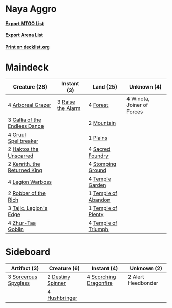 # Naya Aggro

#### [Export MTGO List](../collection/Naya%20Aggro/Naya%20Aggro.txt)
#### [Export Arena List](../collection/Naya%20Aggro/Naya%20Aggro_arena.txt)
#### [Print on decklist.org](http://decklist.org/?deckmain=4%09Arboreal%20Grazer%0A4%09Forest%0A3%09Gallia%20of%20the%20Endless%20Dance%0A4%09Gruul%20Spellbreaker%0A2%09Haktos%20the%20Unscarred%0A2%09Kenrith,%20the%20Returned%20King%0A4%09Legion%20Warboss%0A2%09Mountain%0A1%09Plains%0A3%09Raise%20the%20Alarm%0A2%09Robber%20of%20the%20Rich%0A4%09Sacred%20Foundry%0A4%09Stomping%20Ground%0A3%09Tajic,%20Legion's%20Edge%0A4%09Temple%20Garden%0A1%09Temple%20of%20Abandon%0A1%09Temple%20of%20Plenty%0A4%09Temple%20of%20Triumph%0A4%09Winota,%20Joiner%20of%20Forces%0A4%09Zhur-Taa%20Goblin&deckside=2%09Alert%20Heedbonder%0A2%09Destiny%20Spinner%0A4%09Hushbringer%0A4%09Scorching%20Dragonfire%0A3%09Sorcerous%20Spyglass)
# Maindeck

|                                             Creature (28)                                              |                                        Instant (3)                                         |                                          Land (25)                                           |       Unknown (4)        |
|--------------------------------------------------------------------------------------------------------|--------------------------------------------------------------------------------------------|----------------------------------------------------------------------------------------------|--------------------------|
|4 [Arboreal Grazer](http://gatherer.wizards.com/Pages/Card/Details.aspx?multiverseid=461076)            |3 [Raise the Alarm](http://gatherer.wizards.com/Pages/Card/Details.aspx?multiverseid=416853)|4 [Forest](http://gatherer.wizards.com/Pages/Card/Details.aspx?multiverseid=439860)           |4 Winota, Joiner of Forces|
|3 [Gallia of the Endless Dance](http://gatherer.wizards.com/Pages/Card/Details.aspx?multiverseid=476468)|                                                                                            |2 [Mountain](http://gatherer.wizards.com/Pages/Card/Details.aspx?multiverseid=439859)         |                          |
|4 [Gruul Spellbreaker](http://gatherer.wizards.com/Pages/Card/Details.aspx?multiverseid=457323)         |                                                                                            |1 [Plains](http://gatherer.wizards.com/Pages/Card/Details.aspx?multiverseid=439856)           |                          |
|2 [Haktos the Unscarred](http://gatherer.wizards.com/Pages/Card/Details.aspx?multiverseid=476469)       |                                                                                            |4 [Sacred Foundry](http://gatherer.wizards.com/Pages/Card/Details.aspx?multiverseid=405106)   |                          |
|2 [Kenrith, the Returned King](http://gatherer.wizards.com/Pages/Card/Details.aspx?multiverseid=476052) |                                                                                            |4 [Stomping Ground](http://gatherer.wizards.com/Pages/Card/Details.aspx?multiverseid=405110)  |                          |
|4 [Legion Warboss](http://gatherer.wizards.com/Pages/Card/Details.aspx?multiverseid=452859)             |                                                                                            |4 [Temple Garden](http://gatherer.wizards.com/Pages/Card/Details.aspx?multiverseid=405112)    |                          |
|2 [Robber of the Rich](http://gatherer.wizards.com/Pages/Card/Details.aspx?multiverseid=473100)         |                                                                                            |1 [Temple of Abandon](http://gatherer.wizards.com/Pages/Card/Details.aspx?multiverseid=373711)|                          |
|3 [Tajic, Legion's Edge](http://gatherer.wizards.com/Pages/Card/Details.aspx?multiverseid=452954)       |                                                                                            |1 [Temple of Plenty](http://gatherer.wizards.com/Pages/Card/Details.aspx?multiverseid=378537) |                          |
|4 [Zhur-Taa Goblin](http://gatherer.wizards.com/Pages/Card/Details.aspx?multiverseid=457359)            |                                                                                            |4 [Temple of Triumph](http://gatherer.wizards.com/Pages/Card/Details.aspx?multiverseid=373560)|                          |


# Sideboard

|                                         Artifact (3)                                          |                                        Creature (6)                                        |                                           Instant (4)                                           |   Unknown (2)    |
|-----------------------------------------------------------------------------------------------|--------------------------------------------------------------------------------------------|-------------------------------------------------------------------------------------------------|------------------|
|3 [Sorcerous Spyglass](http://gatherer.wizards.com/Pages/Card/Details.aspx?multiverseid=435407)|2 [Destiny Spinner](http://gatherer.wizards.com/Pages/Card/Details.aspx?multiverseid=476419)|4 [Scorching Dragonfire](http://gatherer.wizards.com/Pages/Card/Details.aspx?multiverseid=473101)|2 Alert Heedbonder|
|                                                                                               |4 [Hushbringer](http://gatherer.wizards.com/Pages/Card/Details.aspx?multiverseid=472980)    |                                                                                                 |                  |

